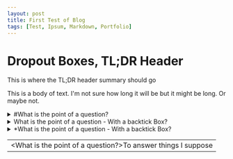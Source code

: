 ```yaml
---
layout: post
title: First Test of Blog
tags: [Test, Ipsum, Markdown, Portfolio]
---
```


# Dropout Boxes, TL;DR Header

This is where the TL;DR header summary should go

This is a body of text. I'm not sure how long it will be but it might be long. Or maybe not.





<details><summary>#What is the point of a question?</summary><p>
To answer things I suppose...
Collapsible until here.
</p></details>

<details><summary>      What is the point of a question - With a backtick Box?</summary><p>
To answer things I suppose...
Collapsible until here.
</p></details>


<details><summary>      *What is the point of a question - With a backtick Box?</summary><p>
To answer things I suppose...
Collapsible until here.
</p></details>

||
|---|
|<What is the point of a question?>To answer things I suppose</details>|
